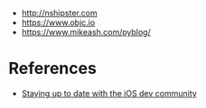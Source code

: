 - http://nshipster.com
- https://www.objc.io
- https://www.mikeash.com/pyblog/


# References
- [Staying up to date with the iOS dev community](https://bpoplauschi.wordpress.com/2015/04/08/list-of-blogs/#more-161)
